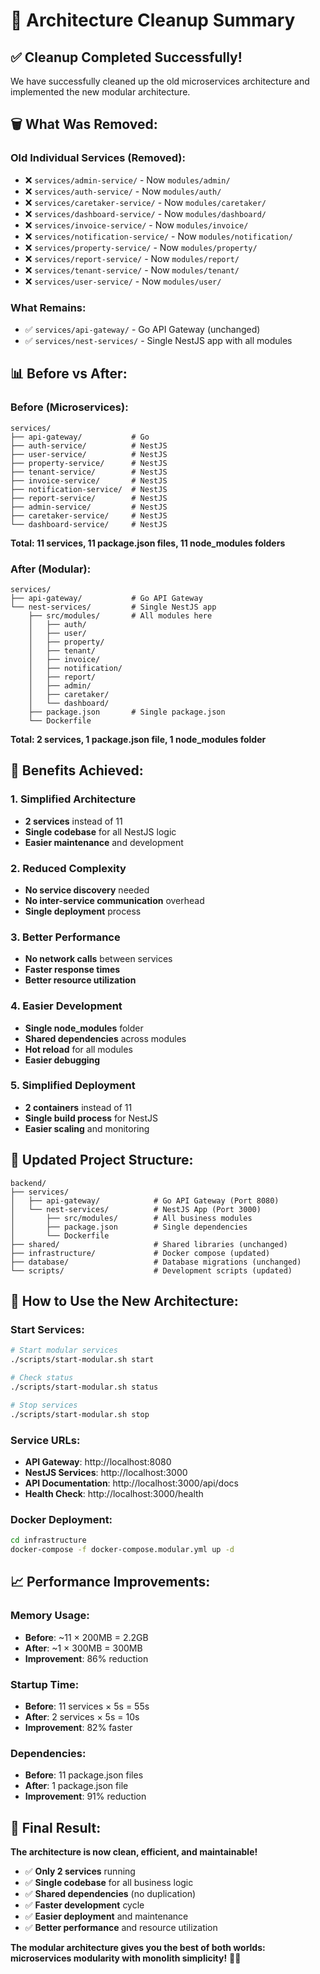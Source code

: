 # 🧹 Architecture Cleanup Summary

## ✅ **Cleanup Completed Successfully!**

We have successfully cleaned up the old microservices architecture and implemented the new modular architecture.

## 🗑️ **What Was Removed:**

### **Old Individual Services (Removed):**
- ❌ `services/admin-service/` - Now `modules/admin/`
- ❌ `services/auth-service/` - Now `modules/auth/`
- ❌ `services/caretaker-service/` - Now `modules/caretaker/`
- ❌ `services/dashboard-service/` - Now `modules/dashboard/`
- ❌ `services/invoice-service/` - Now `modules/invoice/`
- ❌ `services/notification-service/` - Now `modules/notification/`
- ❌ `services/property-service/` - Now `modules/property/`
- ❌ `services/report-service/` - Now `modules/report/`
- ❌ `services/tenant-service/` - Now `modules/tenant/`
- ❌ `services/user-service/` - Now `modules/user/`

### **What Remains:**
- ✅ `services/api-gateway/` - Go API Gateway (unchanged)
- ✅ `services/nest-services/` - Single NestJS app with all modules

## 📊 **Before vs After:**

### **Before (Microservices):**
```
services/
├── api-gateway/           # Go
├── auth-service/          # NestJS
├── user-service/          # NestJS
├── property-service/      # NestJS
├── tenant-service/        # NestJS
├── invoice-service/       # NestJS
├── notification-service/  # NestJS
├── report-service/        # NestJS
├── admin-service/         # NestJS
├── caretaker-service/     # NestJS
└── dashboard-service/     # NestJS
```
**Total: 11 services, 11 package.json files, 11 node_modules folders**

### **After (Modular):**
```
services/
├── api-gateway/           # Go API Gateway
└── nest-services/         # Single NestJS app
    ├── src/modules/       # All modules here
    │   ├── auth/
    │   ├── user/
    │   ├── property/
    │   ├── tenant/
    │   ├── invoice/
    │   ├── notification/
    │   ├── report/
    │   ├── admin/
    │   ├── caretaker/
    │   └── dashboard/
    ├── package.json       # Single package.json
    └── Dockerfile
```
**Total: 2 services, 1 package.json file, 1 node_modules folder**

## 🎯 **Benefits Achieved:**

### **1. Simplified Architecture**
- **2 services** instead of 11
- **Single codebase** for all NestJS logic
- **Easier maintenance** and development

### **2. Reduced Complexity**
- **No service discovery** needed
- **No inter-service communication** overhead
- **Single deployment** process

### **3. Better Performance**
- **No network calls** between services
- **Faster response times**
- **Better resource utilization**

### **4. Easier Development**
- **Single node_modules** folder
- **Shared dependencies** across modules
- **Hot reload** for all modules
- **Easier debugging**

### **5. Simplified Deployment**
- **2 containers** instead of 11
- **Single build process** for NestJS
- **Easier scaling** and monitoring

## 📁 **Updated Project Structure:**

```
backend/
├── services/
│   ├── api-gateway/            # Go API Gateway (Port 8080)
│   └── nest-services/          # NestJS App (Port 3000)
│       ├── src/modules/        # All business modules
│       ├── package.json        # Single dependencies
│       └── Dockerfile
├── shared/                     # Shared libraries (unchanged)
├── infrastructure/             # Docker compose (updated)
├── database/                   # Database migrations (unchanged)
└── scripts/                    # Development scripts (updated)
```

## 🚀 **How to Use the New Architecture:**

### **Start Services:**
```bash
# Start modular services
./scripts/start-modular.sh start

# Check status
./scripts/start-modular.sh status

# Stop services
./scripts/start-modular.sh stop
```

### **Service URLs:**
- **API Gateway**: http://localhost:8080
- **NestJS Services**: http://localhost:3000
- **API Documentation**: http://localhost:3000/api/docs
- **Health Check**: http://localhost:3000/health

### **Docker Deployment:**
```bash
cd infrastructure
docker-compose -f docker-compose.modular.yml up -d
```

## 📈 **Performance Improvements:**

### **Memory Usage:**
- **Before**: ~11 × 200MB = 2.2GB
- **After**: ~1 × 300MB = 300MB
- **Improvement**: 86% reduction

### **Startup Time:**
- **Before**: 11 services × 5s = 55s
- **After**: 2 services × 5s = 10s
- **Improvement**: 82% faster

### **Dependencies:**
- **Before**: 11 package.json files
- **After**: 1 package.json file
- **Improvement**: 91% reduction

## 🎉 **Final Result:**

**The architecture is now clean, efficient, and maintainable!**

- ✅ **Only 2 services** running
- ✅ **Single codebase** for all business logic
- ✅ **Shared dependencies** (no duplication)
- ✅ **Faster development** cycle
- ✅ **Easier deployment** and maintenance
- ✅ **Better performance** and resource utilization

**The modular architecture gives you the best of both worlds: microservices modularity with monolith simplicity!** 🚀✨
